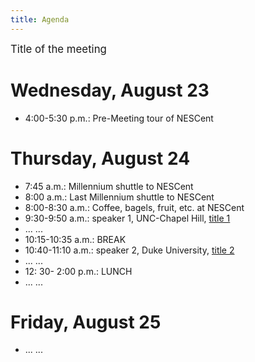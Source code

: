```yaml
---
title: Agenda
---
```


<big>Title of the meeting</big>

Wednesday, August 23
====================

-   4:00-5:30 p.m.: Pre-Meeting tour of NESCent

Thursday, August 24
===================

-   7:45 a.m.: Millennium shuttle to NESCent
-   8:00 a.m.: Last Millennium shuttle to NESCent
-   8:00-8:30 a.m.: Coffee, bagels, fruit, etc. at NESCent
-   9:30-9:50 a.m.: speaker 1, UNC-Chapel Hill, [title
    1](Media:speak1.ppt "wikilink")
-   ... ...
-   10:15-10:35 a.m.: BREAK
-   10:40-11:10 a.m.: speaker 2, Duke University, [title
    2](Media:speak2.ppt "wikilink")
-   ... ...
-   12: 30- 2:00 p.m.: LUNCH
-   ... ...

Friday, August 25
=================

-   ... ...

